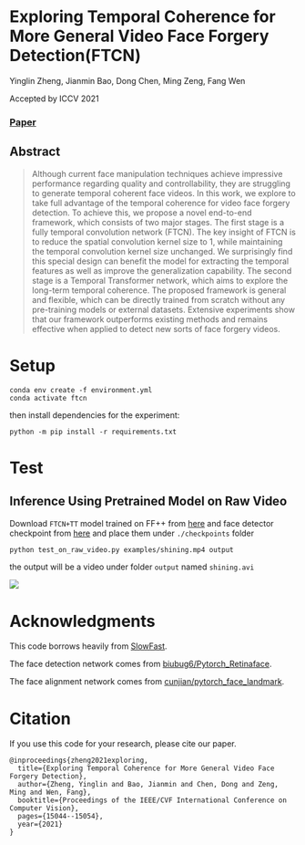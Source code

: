 # Exploring Temporal Coherence for More General Video Face Forgery Detection(FTCN) 

Yinglin Zheng, Jianmin Bao, Dong Chen, Ming Zeng, Fang Wen

Accepted by ICCV 2021

### [Paper](https://arxiv.org/abs/2108.06693)  

## Abstract
> Although current face manipulation techniques achieve impressive performance regarding quality and controllability, they are struggling to generate temporal coherent face videos. In this work, we explore to take full advantage of the temporal coherence for video face forgery detection. To achieve this, we propose a novel end-to-end framework, which consists of two major stages. The first stage is a fully temporal convolution network (FTCN). The key insight of FTCN is to reduce the spatial convolution kernel size to 1, while maintaining the temporal convolution kernel size unchanged. We surprisingly find this special design can benefit the model for extracting the temporal features as well as improve the generalization capability. The second stage is a Temporal Transformer network, which aims to explore the long-term temporal coherence. The proposed framework is general and flexible, which can be directly trained from scratch without any pre-training models or external datasets. Extensive experiments show that our framework outperforms existing methods and remains effective when applied to detect new sorts of face forgery videos.


# Setup
```
conda env create -f environment.yml
conda activate ftcn
```

then install dependencies for the experiment:

```
python -m pip install -r requirements.txt
```

# Test

## Inference Using Pretrained Model on Raw Video
Download `FTCN+TT` model trained on FF++ from [here](https://github.com/yinglinzheng/FTCN/releases/download/weights/ftcn_tt.pth) and face detector checkpoint from  [here](http://github.com/yinglinzheng/face_weights/releases/download/v1/mobilenet0.25_Final.pth) and place them under `./checkpoints` folder
```bash
python test_on_raw_video.py examples/shining.mp4 output
```
the output will be a video under folder `output` named `shining.avi`

![](./examples/shining.gif)

# Acknowledgments

This code borrows heavily from [SlowFast](https://github.com/facebookresearch/SlowFast).

The face detection network comes from [biubug6/Pytorch_Retinaface](https://github.com/biubug6/Pytorch_Retinaface).

The face alignment network comes from [cunjian/pytorch_face_landmark](https://github.com/cunjian/pytorch_face_landmark).



# Citation
If you use this code for your research, please cite our paper.
```
@inproceedings{zheng2021exploring,
  title={Exploring Temporal Coherence for More General Video Face Forgery Detection},
  author={Zheng, Yinglin and Bao, Jianmin and Chen, Dong and Zeng, Ming and Wen, Fang},
  booktitle={Proceedings of the IEEE/CVF International Conference on Computer Vision},
  pages={15044--15054},
  year={2021}
}
```
